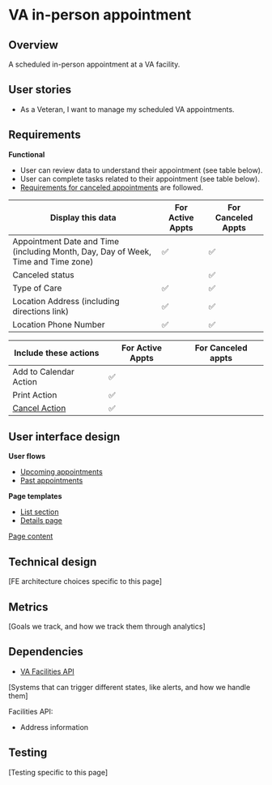# VA in-person appointment

## Overview

A scheduled in-person appointment at a VA facility.

## User stories

- As a Veteran, I want to manage my scheduled VA appointments.

## Requirements
<!-- What the system should do in order to meet the user's needs (see user stories.) These are the aspects of the feature that the user can detect. -->

**Functional**

- User can review data to understand their appointment (see table below).
- User can complete tasks related to their appointment (see table below).
- [Requirements for canceled appointments](../tools/tool-cancel.md#requirements) are followed.

| Display this data                                  | For Active Appts  | For Canceled Appts |
| -------------------------------------------------- | ----------------- | ------------------ |
| Appointment Date and Time (including Month, Day, Day of Week, Time and Time zone)                                                | ✅                 | ✅                  |
| Canceled status                                    |                    | ✅                  |
| Type of Care                                       | ✅                 | ✅                  |
| Location Address  (including directions link)      | ✅                 | ✅                  |
| Location Phone Number                              | ✅                 | ✅                  |

| Include these actions                              | For Active Appts  | For Canceled appts |
| -------------------------------------------------- | ----------------- | ------------------ |
| Add to Calendar Action                             | ✅                 |                   |
| Print Action                                       | ✅                 |                   |
| [Cancel Action](../tools/tool-cancel.md)                                      | ✅                 |                   |




## User interface design

**User flows**
- [Upcoming appointments](https://www.figma.com/file/xRs9s6QWoBPRhpdYCGc3cV/User-Flow?node-id=2019-19997&t=jIup4zOCLhBYNOvO-4)
- [Past appointments](https://www.figma.com/file/xRs9s6QWoBPRhpdYCGc3cV/User-Flow?node-id=127-22836&t=jIup4zOCLhBYNOvO-4)

**Page templates**
- [List section](https://www.figma.com/file/twogqAIoOL9WAFRqvUbwiS/VAOS-Templates?node-id=0-50)
- [Details page](https://www.figma.com/file/twogqAIoOL9WAFRqvUbwiS/VAOS-Templates?node-id=867-26334&t=vycMTsKnfBPu5MKo-4)

[Page content](https://github.com/department-of-veterans-affairs/va.gov-team/blob/master/products/health-care/appointments/va-online-scheduling/content/copy-docs/homepage.md#appointment-list-cards)

## Technical design

[FE architecture choices specific to this page]

## Metrics

[Goals we track, and how we track them through analytics]

## Dependencies

- [VA Facilities API](https://developer.va.gov/explore/facilities/docs/facilities?version=current)

[Systems that can trigger different states, like alerts, and how we handle them]

Facilities API:
- Address information

## Testing

[Testing specific to this page]

